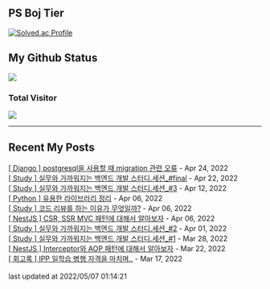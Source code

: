 

## PS Boj Tier
[![Solved.ac Profile](http://mazassumnida.wtf/api/v2/generate_badge?boj=tasddc)](https://solved.ac/tasddc/)

## My Github Status
<img src="https://github-readme-stats.vercel.app/api?username=tasddc1226&show_icons=true&hide_border=true&theme=tokyonight"/>
 
### Total Visitor
![](https://komarev.com/ghpvc/?username=tasddc1226&color=red&style=plastic)

<hr/>  

## Recent My Posts
[[ Django ] postgresql을 사용할 때 migration 관련 오류](https://tasddc.tistory.com/137) - Apr 24, 2022</br>
[[ Study ] 실무와 가까워지는 백엔드 개발 스터디.세션_#final](https://tasddc.tistory.com/136) - Apr 22, 2022</br>
[[ Study ] 실무와 가까워지는 백엔드 개발 스터디.세션_#3](https://tasddc.tistory.com/135) - Apr 12, 2022</br>
[[ Python ] 유용한 라이브러리 정리](https://tasddc.tistory.com/134) - Apr 06, 2022</br>
[[ Study ] 코드 리뷰를 하는 이유가 무엇일까?](https://tasddc.tistory.com/133) - Apr 06, 2022</br>
[[ NestJS ] CSR, SSR MVC 패턴에 대해서 알아보자](https://tasddc.tistory.com/132) - Apr 06, 2022</br>
[[ Study ] 실무와 가까워지는 백엔드 개발 스터디.세션_#2](https://tasddc.tistory.com/131) - Apr 01, 2022</br>
[[ Study ]  실무와 가까워지는 백엔드 개발 스터디.세션_#1](https://tasddc.tistory.com/130) - Mar 28, 2022</br>
[[ NestJS ] Interceptor와 AOP 패턴에 대해서 알아보자](https://tasddc.tistory.com/129) - Mar 22, 2022</br>
[[ 회고록 ] IPP 일학습 병행 자격을 마치며..](https://tasddc.tistory.com/128) - Mar 17, 2022</br>
</br>last updated at 2022/05/07 01:14:21